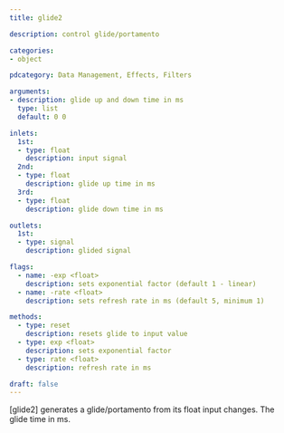 ```yaml
---
title: glide2

description: control glide/portamento

categories:
- object

pdcategory: Data Management, Effects, Filters

arguments:
- description: glide up and down time in ms
  type: list
  default: 0 0

inlets:
  1st:
  - type: float
    description: input signal
  2nd:
  - type: float
    description: glide up time in ms
  3rd:
  - type: float
    description: glide down time in ms

outlets:
  1st:
  - type: signal
    description: glided signal

flags:
  - name: -exp <float>
    description: sets exponential factor (default 1 - linear)
  - name: -rate <float>
    description: sets refresh rate in ms (default 5, minimum 1)

methods:
  - type: reset
    description: resets glide to input value
  - type: exp <float>
    description: sets exponential factor
  - type: rate <float>
    description: refresh rate in ms

draft: false
---
```


[glide2] generates a glide/portamento from its float input changes. The glide time in ms.

